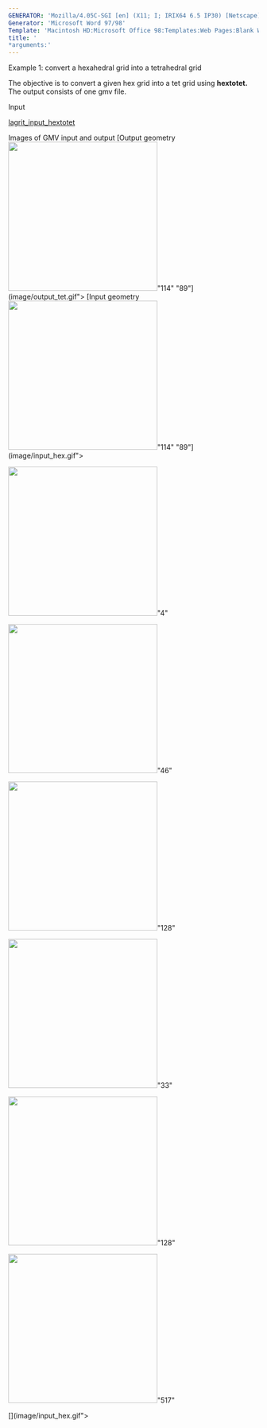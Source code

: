 ```yaml
---
GENERATOR: 'Mozilla/4.05C-SGI [en] (X11; I; IRIX64 6.5 IP30) [Netscape]'
Generator: 'Microsoft Word 97/98'
Template: 'Macintosh HD:Microsoft Office 98:Templates:Web Pages:Blank Web Page'
title: '
*arguments:'
---
```


Example 1: convert a hexahedral grid into a tetrahedral grid

 The objective is to convert a given hex grid into a tet grid using
 **hextotet.**
 The output consists of one gmv file.

Input

 [lagrit\_input\_hextotet](../lagrit_input_hextotet)

Images of GMV input and output
[Output geometry <img height="300" width="300" src="https://lanl.github.io/LaGriT/docsassets/images/output_tet_tn.gif">"114"
"89"](image/output_tet.gif">
[Input geometry <img height="300" width="300" src="https://lanl.github.io/LaGriT/docsassets/images/input_hex_tn.gif">"114"
"89"](image/input_hex.gif">

<img height="300" width="300" src="transparent.gif">"4" 

<img height="300" width="300" src="transparent.gif">"46" 

<img height="300" width="300" src="transparent.gif">"128" 

<img height="300" width="300" src="transparent.gif">"33" 

<img height="300" width="300" src="transparent.gif">"128" 

<img height="300" width="300" src="transparent.gif">"517" 

  [](image/input_hex.gif">
 
 
